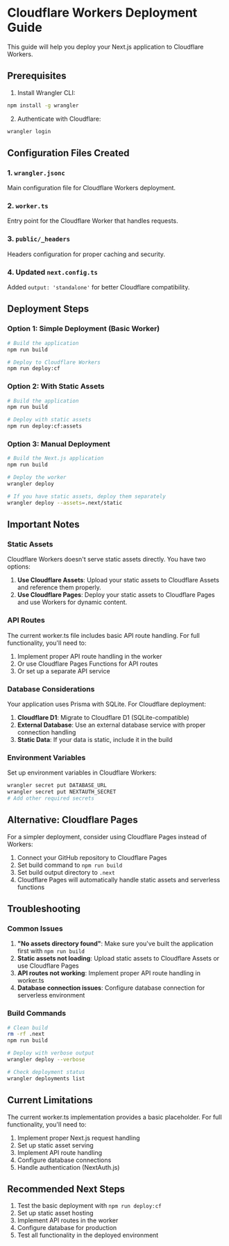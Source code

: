# Cloudflare Workers Deployment Guide

This guide will help you deploy your Next.js application to Cloudflare Workers.

## Prerequisites

1. Install Wrangler CLI:
```bash
npm install -g wrangler
```

2. Authenticate with Cloudflare:
```bash
wrangler login
```

## Configuration Files Created

### 1. `wrangler.jsonc`
Main configuration file for Cloudflare Workers deployment.

### 2. `worker.ts`
Entry point for the Cloudflare Worker that handles requests.

### 3. `public/_headers`
Headers configuration for proper caching and security.

### 4. Updated `next.config.ts`
Added `output: 'standalone'` for better Cloudflare compatibility.

## Deployment Steps

### Option 1: Simple Deployment (Basic Worker)
```bash
# Build the application
npm run build

# Deploy to Cloudflare Workers
npm run deploy:cf
```

### Option 2: With Static Assets
```bash
# Build the application
npm run build

# Deploy with static assets
npm run deploy:cf:assets
```

### Option 3: Manual Deployment
```bash
# Build the Next.js application
npm run build

# Deploy the worker
wrangler deploy

# If you have static assets, deploy them separately
wrangler deploy --assets=.next/static
```

## Important Notes

### Static Assets
Cloudflare Workers doesn't serve static assets directly. You have two options:

1. **Use Cloudflare Assets**: Upload your static assets to Cloudflare Assets and reference them properly.
2. **Use Cloudflare Pages**: Deploy your static assets to Cloudflare Pages and use Workers for dynamic content.

### API Routes
The current worker.ts file includes basic API route handling. For full functionality, you'll need to:

1. Implement proper API route handling in the worker
2. Or use Cloudflare Pages Functions for API routes
3. Or set up a separate API service

### Database Considerations
Your application uses Prisma with SQLite. For Cloudflare deployment:

1. **Cloudflare D1**: Migrate to Cloudflare D1 (SQLite-compatible)
2. **External Database**: Use an external database service with proper connection handling
3. **Static Data**: If your data is static, include it in the build

### Environment Variables
Set up environment variables in Cloudflare Workers:
```bash
wrangler secret put DATABASE_URL
wrangler secret put NEXTAUTH_SECRET
# Add other required secrets
```

## Alternative: Cloudflare Pages

For a simpler deployment, consider using Cloudflare Pages instead of Workers:

1. Connect your GitHub repository to Cloudflare Pages
2. Set build command to `npm run build`
3. Set build output directory to `.next`
4. Cloudflare Pages will automatically handle static assets and serverless functions

## Troubleshooting

### Common Issues

1. **"No assets directory found"**: Make sure you've built the application first with `npm run build`
2. **Static assets not loading**: Upload static assets to Cloudflare Assets or use Cloudflare Pages
3. **API routes not working**: Implement proper API route handling in worker.ts
4. **Database connection issues**: Configure database connection for serverless environment

### Build Commands

```bash
# Clean build
rm -rf .next
npm run build

# Deploy with verbose output
wrangler deploy --verbose

# Check deployment status
wrangler deployments list
```

## Current Limitations

The current worker.ts implementation provides a basic placeholder. For full functionality, you'll need to:

1. Implement proper Next.js request handling
2. Set up static asset serving
3. Implement API route handling
4. Configure database connections
5. Handle authentication (NextAuth.js)

## Recommended Next Steps

1. Test the basic deployment with `npm run deploy:cf`
2. Set up static asset hosting
3. Implement API routes in the worker
4. Configure database for production
5. Test all functionality in the deployed environment